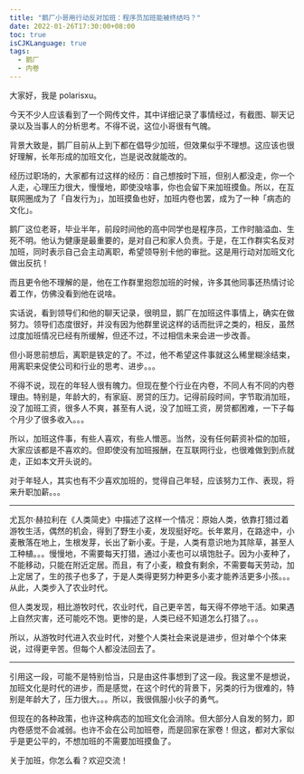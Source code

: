 ```yaml
---
title: "鹅厂小哥用行动反对加班：程序员加班能被终结吗？"
date: 2022-01-26T17:30:00+08:00
toc: true
isCJKLanguage: true
tags: 
  - 鹅厂
  - 内卷
---
```


大家好，我是 polarisxu。

今天不少人应该看到了一个网传文件，其中详细记录了事情经过，有截图、聊天记录以及当事人的分析思考。不得不说，这位小哥很有气魄。

背景大致是，鹅厂目前从上到下都在倡导少加班，但效果似乎不理想。这应该也很好理解，长年形成的加班文化，岂是说改就能改的。

经历过职场的，大家都有过这样的经历：自己想按时下班，但别人都没走，你一个人走，心理压力很大，慢慢地，即使没啥事，你也会留下来加班摸鱼。所以，在互联网圈成为了「自发行为」，加班摸鱼也好，加班内卷也罢，成为了一种「病态的文化」。

鹅厂这位老哥，毕业半年，前段时间他的高中同学也是程序员，工作时脑溢血、生死不明。他认为健康是最重要的，是对自己和家人负责。于是，在工作群实名反对加班，同时表示自己会主动离职，希望领导别卡他的审批。这是用行动对加班文化做出反抗！

而且更令他不理解的是，他在工作群里抱怨加班的时候，许多其他同事还热情讨论着工作，仿佛没看到他在说啥。

实话说，看到领导们和他的聊天记录，很明显，鹅厂在加班这件事情上，确实在做努力。领导们态度很好，并没有因为他群里说这样的话而批评之类的，相反，虽然过度加班情况已经有所缓解，但还不过，不过相信未来会进一步改善。

但小哥思前想后，离职是铁定的了。不过，他不希望这件事就这么稀里糊涂结束，用离职来促使公司和行业的思考、进步。。。

不得不说，现在的年轻人很有魄力。但现在整个行业在内卷，不同人有不同的内卷理由。特别是，年龄大的，有家庭、房贷的压力。记得前段时间，字节取消加班，没了加班工资，很多人不爽，甚至有人说，没了加班工资，房贷都困难，一下子每个月少了很多收入。。。

所以，加班这件事，有些人喜欢，有些人憎恶。当然，没有任何薪资补偿的加班，大家应该都是不喜欢的。但即使没有加班报酬，在互联网行业，也很难做到到点就走，正如本文开头说的。

对于年轻人，其实也有不少喜欢加班的，觉得自己年轻，应该努力工作、表现，将来升职加薪。。。

---

尤瓦尔·赫拉利在《人类简史》中描述了这样一个情况：原始人类，依靠打猎过着游牧生活，偶然的机会，得到了野生小麦，发现挺好吃。长年累月，在路途中，小麦散落在地上，生根发芽，长出了新小麦。于是，人类有意识地为其除草，甚至人工种植。。。慢慢地，不需要每天打猎，通过小麦也可以填饱肚子。因为小麦种了，不能移动，只能在附近定居。而且，有了小麦，粮食有剩余，不需要每天劳动，加上定居了，生的孩子也多了，于是人类得更努力种更多小麦才能养活更多小孩。。。从此，人类步入了农业时代。

但人类发现，相比游牧时代，农业时代，自己更辛苦，每天得不停地干活。如果遇上自然灾害，还可能吃不饱。更惨的是，人类已经不知道怎么打猎了。。。

所以，从游牧时代进入农业时代，对整个人类社会来说是进步，但对单个个体来说，过得更辛苦。但每个人都没法回去了。

---

引用这一段，可能不是特别恰当，只是由这件事想到了这一段。我这里不是想说，加班文化是时代的进步，而是感觉，在这个时代的背景下，另类的行为很难的，特别是年龄大了，压力很大。。。所以，我很佩服小伙子的勇气。

但现在的各种政策，也许这种病态的加班文化会消除。但大部分人自发的努力，即内卷感觉不会减弱。也许不会在公司加班卷，而是回家在家卷！但这，都对大家似乎是更公平的，不想加班的不需要加班摸鱼了。

关于加班，你怎么看？欢迎交流！